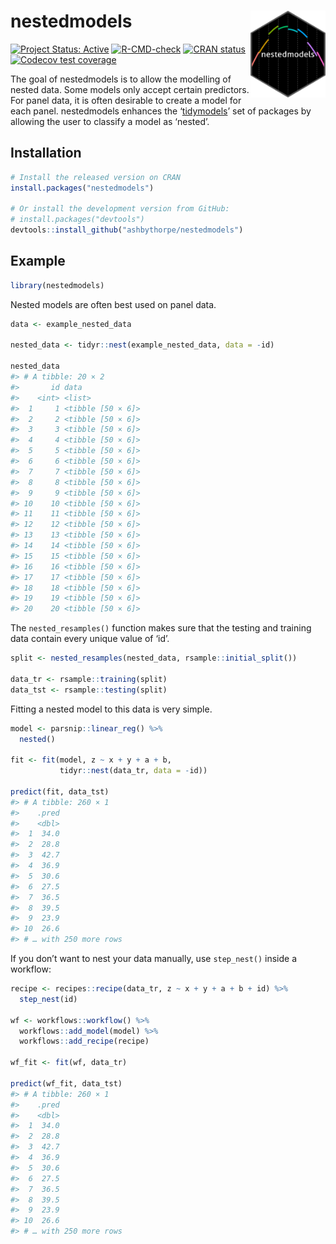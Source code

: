 
<!-- README.md is generated from README.Rmd. Please edit that file -->

# nestedmodels <img src="man/figures/logo.png" align="right" height="139" />

<!-- badges: start -->

[![Project Status:
Active](https://www.repostatus.org/badges/latest/active.svg)](https://www.repostatus.org/#active)
[![R-CMD-check](https://github.com/ashbythorpe/nestedmodels/actions/workflows/R-CMD-check.yaml/badge.svg)](https://github.com/ashbythorpe/nestedmodels/actions/workflows/R-CMD-check.yaml)
[![CRAN
status](https://www.r-pkg.org/badges/version/nestedmodels)](https://CRAN.R-project.org/package=nestedmodels)
[![Codecov test
coverage](https://codecov.io/gh/ashbythorpe/nestedmodels/branch/master/graph/badge.svg)](https://app.codecov.io/gh/ashbythorpe/nestedmodels?branch=master)
<!-- badges: end -->

The goal of nestedmodels is to allow the modelling of nested data. Some
models only accept certain predictors. For panel data, it is often
desirable to create a model for each panel. nestedmodels enhances the
‘[tidymodels](https://www.tidymodels.org/)’ set of packages by allowing
the user to classify a model as ‘nested’.

## Installation

``` r
# Install the released version on CRAN
install.packages("nestedmodels")

# Or install the development version from GitHub:
# install.packages("devtools")
devtools::install_github("ashbythorpe/nestedmodels")
```

## Example

``` r
library(nestedmodels)
```

Nested models are often best used on panel data.

``` r
data <- example_nested_data

nested_data <- tidyr::nest(example_nested_data, data = -id)

nested_data
#> # A tibble: 20 × 2
#>       id data             
#>    <int> <list>           
#>  1     1 <tibble [50 × 6]>
#>  2     2 <tibble [50 × 6]>
#>  3     3 <tibble [50 × 6]>
#>  4     4 <tibble [50 × 6]>
#>  5     5 <tibble [50 × 6]>
#>  6     6 <tibble [50 × 6]>
#>  7     7 <tibble [50 × 6]>
#>  8     8 <tibble [50 × 6]>
#>  9     9 <tibble [50 × 6]>
#> 10    10 <tibble [50 × 6]>
#> 11    11 <tibble [50 × 6]>
#> 12    12 <tibble [50 × 6]>
#> 13    13 <tibble [50 × 6]>
#> 14    14 <tibble [50 × 6]>
#> 15    15 <tibble [50 × 6]>
#> 16    16 <tibble [50 × 6]>
#> 17    17 <tibble [50 × 6]>
#> 18    18 <tibble [50 × 6]>
#> 19    19 <tibble [50 × 6]>
#> 20    20 <tibble [50 × 6]>
```

The `nested_resamples()` function makes sure that the testing and
training data contain every unique value of ‘id’.

``` r
split <- nested_resamples(nested_data, rsample::initial_split())

data_tr <- rsample::training(split)
data_tst <- rsample::testing(split)
```

Fitting a nested model to this data is very simple.

``` r
model <- parsnip::linear_reg() %>%
  nested()

fit <- fit(model, z ~ x + y + a + b, 
           tidyr::nest(data_tr, data = -id))

predict(fit, data_tst)
#> # A tibble: 260 × 1
#>    .pred
#>    <dbl>
#>  1  34.0
#>  2  28.8
#>  3  42.7
#>  4  36.9
#>  5  30.6
#>  6  27.5
#>  7  36.5
#>  8  39.5
#>  9  23.9
#> 10  26.6
#> # … with 250 more rows
```

If you don’t want to nest your data manually, use `step_nest()` inside a
workflow:

``` r
recipe <- recipes::recipe(data_tr, z ~ x + y + a + b + id) %>%
  step_nest(id)

wf <- workflows::workflow() %>%
  workflows::add_model(model) %>%
  workflows::add_recipe(recipe)

wf_fit <- fit(wf, data_tr)

predict(wf_fit, data_tst)
#> # A tibble: 260 × 1
#>    .pred
#>    <dbl>
#>  1  34.0
#>  2  28.8
#>  3  42.7
#>  4  36.9
#>  5  30.6
#>  6  27.5
#>  7  36.5
#>  8  39.5
#>  9  23.9
#> 10  26.6
#> # … with 250 more rows
```
